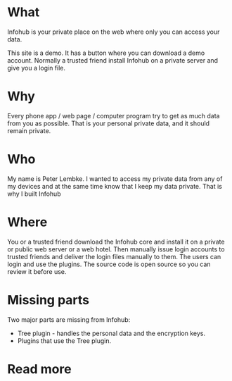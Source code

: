 # What
Infohub is your private place on the web where only you can access your data.

This site is a demo. It has a button where you can download a demo account. Normally a trusted friend install Infohub on a private server and give you a login file.

# Why
Every phone app / web page / computer program try to get as much data from you as possible. That is your personal private data, and it should remain private.

# Who
My name is Peter Lembke. I wanted to access my private data from any of my devices and at the same time know that I keep my data private. That is why I built Infohub 

# Where
You or a trusted friend download the Infohub core and install it on a private or public web server or a web hotel. Then manually issue login accounts to trusted friends and deliver the login files manually to them. The users can login and use the plugins. The source code is open source so you can review it before use.

# Missing parts
Two major parts are missing from Infohub:

* Tree plugin - handles the personal data and the encryption keys.
* Plugins that use the Tree plugin.

# Read more
